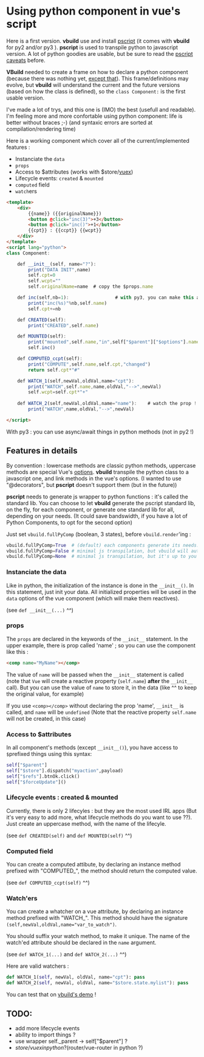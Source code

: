 # Using python component in vue's script

Here is a first version. **vbuild** use and install [pscript](https://pypi.org/project/pscript/) (it comes with **vbuild** for py2 and/or py3 ). **pscript** is used to transpile python to javascript version. A lot of python goodies are usable, but be sure to read the [pscript caveats](https://pscript.readthedocs.io/en/latest/intro.html) before.

**VBuild** needed to create a frame on how to declare a python component (because there was nothing yet, [except that](https://github.com/QQuick/Transcrypt/issues/287)). This frame/definitions may evolve, but **vbuild** will understand the current and the future versions (based on how the class is defined), so the `class Component:` is the first usable version.

I've made a lot of trys, and this one is (IMO) the best (usefull and readable). I'm feeling more and more confortable using python component: life is better without braces ;-) (and syntaxic errors are sorted at compilation/rendering time)

Here is a working component which cover all of the current/implemented features :
- Instanciate the `data`
- `props`
- Access to $attributes (works with $store/[vuex](https://vuex.vuejs.org/))
- Lifecycle events: `created` & `mounted`
- `computed` field
- `watch`ers
    
```html
<template>
    <div>
        {{name}} ({{originalName}})
        <button @click="inc(3)">+3</button>
        <button @click="inc()">+1</button>
        {{cpt}} : {{ccpt}} {{wcpt}}
    </div>
</template>
<script lang="python">
class Component:

    def __init__(self, name="?"):
        print("DATA INIT",name)
        self.cpt=0
        self.wcpt=""
        self.originalName=name  # copy the $props.name

    def inc(self,nb=1):                 # with py3, you can make this a async method !
        print("inc(%s)"%nb,self.name)
        self.cpt+=nb

    def CREATED(self):
        print("CREATED",self.name)

    def MOUNTED(self):
        print("mounted",self.name,"in",self["$parent"]["$options"].name)
        self.inc()

    def COMPUTED_ccpt(self):
        print("COMPUTE",self.name,self.cpt,"changed")
        return self.cpt*"#"

    def WATCH_1(self,newVal,oldVal,name="cpt"):
        print("WATCH",self.name,name,oldVal,"-->",newVal)
        self.wcpt=self.cpt*"+"
        
    def WATCH_2(self,newVal,oldVal,name="name"):    # watch the prop !
        print("WATCH",name,oldVal,"-->",newVal)

</script>
```
With py3 : you can use async/await things in python methods (not in py2 !)


## Features in details

By convention : lowercase methods are classic python methods, uppercase methods are special Vue's [options](https://vuejs.org/v2/api/#Options-Data). **vbuild** transpile the python class to a javascript one, and link methods in the vue's options. (I wanted to use "@decorators", but **pscript** doesn't support them (but in the future))

**pscript** needs to generate js wrapper to python functions : it's called the standard lib.
You can choose to let **vbuild** generate the pscript standard lib, on the fly, for each component, or generate one standard lib for all, depending on your needs. (It could save bandswidth, if you have a lot of Python Components, to opt for the second option)

Just set `vbuild.fullPyComp` (boolean, 3 states), before `vbuild.render`'ing :

```python
vbuild.fullPyComp=True  # (default) each components generate its needs.
vbuild.fullPyComp=False # minimal js transpilation, but vbuild will automatically include the "js standard lib" for you.
vbuild.fullPyComp=None  # minimal js transpilation, but it's up to you to include the js from "pscript.get_full_std_lib()".
```

### Instanciate the data
Like in python, the initialization of the instance is done in the `__init__()`. In this statement, just init your data. All initialized properties will be used in the `data` options of the vue component (which will make them reactives).

(see `def __init__(...)` ^^)


### props
The `props` are declared in the keywords of the `__init__` statement. In the upper example, there is prop called 'name' ; so you can use the component like this :

```html
<comp name="MyName"></comp>
```

The value of `name` will be passed when the `__init__` statement is called (note that `Vue` will create a reactive property (`self.name`) **after** the `__init__` call). But you can use the value of `name` to store it, in the data (like ^^ to keep the original value, for example)

If you use `<comp></comp>` without declaring the prop 'name', `__init__` is called, and `name` will be `undefined` (Note that the reactive property `self.name` will not be created, in this case)

### Access to $attributes

In all component's methods (except `__init__()`), you have access to `$`prefixed things using this syntax:

```python
self["$parent"]
self["$store"].dispatch("myaction",payload)
self["$refs"].btnOk.click()
self["$forceUpdate"]()
```

### Lifecycle events : created & mounted
Currently, there is only 2 lifecyles : but they are the most used IRL apps (But it's very easy to add more, what lifecycle methods do you want to use ??). Just create an uppercase method, with the name of the lifecyle. 

(see `def CREATED(self)` and `def MOUNTED(self)` ^^)

### Computed field
You can create a computed attibute, by declaring an instance method prefixed with "COMPUTED_", the method should return the computed value.

(see `def COMPUTED_ccpt(self)` ^^)

### Watch'ers
You can create a whatcher on a vue attribute, by declaring an instance method prefixed with "WATCH_". This method should have the signature `(self,newVal,oldVal,name="var_to_watch")`.

You should suffix your watch method, to make it unique. The name of the watch'ed attribute should be declared in the `name` argument.

(see `def WATCH_1(...)` and `def WATCH_2(...)` ^^)

Here are valid watchers :
```python
def WATCH_1(self, newVal, oldVal, name="cpt"): pass
def WATCH_2(self, newVal, oldVal, name="$store.state.mylist"): pass
```

You can test that on [vbuild's demo](https://manatlan.alwaysdata.net/vbuild/) !

## TODO:

 * add more lifecycle events
 * ability to import things ?
 * use wrapper self._parent -> self["$parent"] ?
 * $store/vuex in python ? ($router/vue-router in python ?)   
